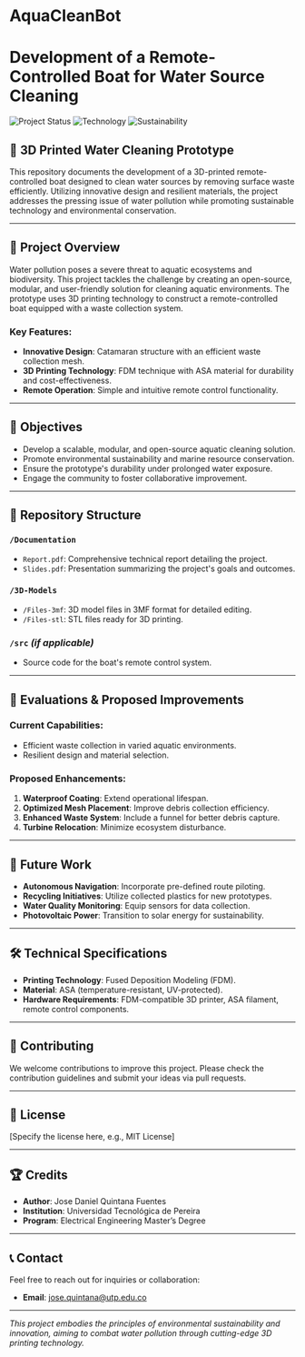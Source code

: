 # AquaCleanBot

# Development of a Remote-Controlled Boat for Water Source Cleaning

![Project Status](https://img.shields.io/badge/Status-Prototype-blue)
![Technology](https://img.shields.io/badge/Technology-3D%20Printing-green)
![Sustainability](https://img.shields.io/badge/SDG-14%20Life%20Below%20Water-lightblue)

## 🌊 3D Printed Water Cleaning Prototype

This repository documents the development of a 3D-printed remote-controlled boat designed to clean water sources by removing surface waste efficiently. Utilizing innovative design and resilient materials, the project addresses the pressing issue of water pollution while promoting sustainable technology and environmental conservation.

---

## 📝 Project Overview

Water pollution poses a severe threat to aquatic ecosystems and biodiversity. This project tackles the challenge by creating an open-source, modular, and user-friendly solution for cleaning aquatic environments. The prototype uses 3D printing technology to construct a remote-controlled boat equipped with a waste collection system.

### Key Features:

- **Innovative Design**: Catamaran structure with an efficient waste collection mesh.
- **3D Printing Technology**: FDM technique with ASA material for durability and cost-effectiveness.
- **Remote Operation**: Simple and intuitive remote control functionality.

---

## 🎯 Objectives

- Develop a scalable, modular, and open-source aquatic cleaning solution.
- Promote environmental sustainability and marine resource conservation.
- Ensure the prototype's durability under prolonged water exposure.
- Engage the community to foster collaborative improvement.

---

## 📂 Repository Structure

### `/Documentation`
- `Report.pdf`: Comprehensive technical report detailing the project.
- `Slides.pdf`: Presentation summarizing the project's goals and outcomes.

### `/3D-Models`
- `/Files-3mf`: 3D model files in 3MF format for detailed editing.
- `/Files-stl`: STL files ready for 3D printing.

### `/src` *(if applicable)*
- Source code for the boat's remote control system.

---

## 🔬 Evaluations & Proposed Improvements

### Current Capabilities:
- Efficient waste collection in varied aquatic environments.
- Resilient design and material selection.

### Proposed Enhancements:
1. **Waterproof Coating**: Extend operational lifespan.
2. **Optimized Mesh Placement**: Improve debris collection efficiency.
3. **Enhanced Waste System**: Include a funnel for better debris capture.
4. **Turbine Relocation**: Minimize ecosystem disturbance.

---

## 🚀 Future Work

- **Autonomous Navigation**: Incorporate pre-defined route piloting.
- **Recycling Initiatives**: Utilize collected plastics for new prototypes.
- **Water Quality Monitoring**: Equip sensors for data collection.
- **Photovoltaic Power**: Transition to solar energy for sustainability.

---

## 🛠 Technical Specifications

- **Printing Technology**: Fused Deposition Modeling (FDM).
- **Material**: ASA (temperature-resistant, UV-protected).
- **Hardware Requirements**: FDM-compatible 3D printer, ASA filament, remote control components.

---

## 🤝 Contributing

We welcome contributions to improve this project. Please check the contribution guidelines and submit your ideas via pull requests.

---

## 📄 License

[Specify the license here, e.g., MIT License]

---

## 🏆 Credits

- **Author**: Jose Daniel Quintana Fuentes  
- **Institution**: Universidad Tecnológica de Pereira  
- **Program**: Electrical Engineering Master’s Degree  

---

## 📞 Contact

Feel free to reach out for inquiries or collaboration:
- **Email**: jose.quintana@utp.edu.co

---

*This project embodies the principles of environmental sustainability and innovation, aiming to combat water pollution through cutting-edge 3D printing technology.*

